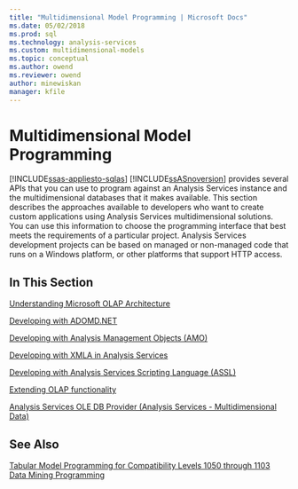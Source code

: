 ```yaml
---
title: "Multidimensional Model Programming | Microsoft Docs"
ms.date: 05/02/2018
ms.prod: sql
ms.technology: analysis-services
ms.custom: multidimensional-models
ms.topic: conceptual
ms.author: owend
ms.reviewer: owend
author: minewiskan
manager: kfile
---
```

# Multidimensional Model Programming
[!INCLUDE[ssas-appliesto-sqlas](../../includes/ssas-appliesto-sqlas.md)]
  [!INCLUDE[ssASnoversion](../../includes/ssasnoversion-md.md)] provides several APIs that you can use to program against an Analysis Services instance and the multidimensional databases that it makes available. This section describes the approaches available to developers who want to create custom applications using Analysis Services multidimensional solutions. You can use this information to choose the programming interface that best meets the requirements of a particular project. Analysis Services development projects can be based on managed or non-managed code that runs on a Windows platform, or other platforms that support HTTP access.  
  
## In This Section  
 [Understanding Microsoft OLAP Architecture](../../analysis-services/multidimensional-models/olap-physical/understanding-microsoft-olap-architecture.md)  
  
 [Developing with ADOMD.NET](https://docs.microsoft.com/bi-reference/adomd/developing-with-adomd-net)  
  
 [Developing with Analysis Management Objects &#40;AMO&#41;](https://docs.microsoft.com/bi-reference/amo/developing-with-analysis-management-objects-amo)  
  
 [Developing with XMLA in Analysis Services](../../analysis-services/multidimensional-models-scripting-language-assl-xmla/developing-with-xmla-in-analysis-services.md)  
  
 [Developing with Analysis Services Scripting Language &#40;ASSL&#41;](../../analysis-services/multidimensional-models/scripting-language-assl/developing-with-analysis-services-scripting-language-assl.md)  
  
 [Extending OLAP functionality](../../analysis-services/multidimensional-models/extending-olap/extending-olap-functionality.md)  
  
 [Analysis Services OLE DB Provider &#40;Analysis Services - Multidimensional Data&#41;](http://msdn.microsoft.com/library/cdeecd50-1d91-4162-a4a2-01c7799b02a8)  
  
## See Also  
 [Tabular Model Programming for Compatibility Levels 1050 through 1103](../../analysis-services/tabular-model-programming-compatibility-levels-1050-1103/tabular-model-programming-for-compatibility-levels-1050-through-1103.md)   
 [Data Mining Programming](../../analysis-services/data-mining/data-mining-programming.md)  
  
  
